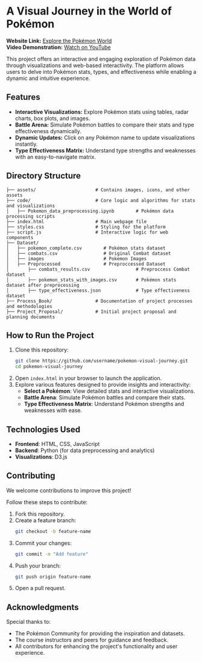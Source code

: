 # **A Visual Journey in the World of Pokémon**

**Website Link:** [Explore the Pokémon World](https://dataviscourse2024.github.io/group-project-visual-journey-in-the-world-of-pokemon/)  
**Video Demonstration:** [Watch on YouTube](https://www.youtube.com/watch?v=x-ZoCTh1Xqc&feature=youtu.be)  

This project offers an interactive and engaging exploration of Pokémon data through visualizations and web-based interactivity. The platform allows users to delve into Pokémon stats, types, and effectiveness while enabling a dynamic and intuitive experience.

## **Features**
- **Interactive Visualizations:** Explore Pokémon stats using tables, radar charts, box plots, and images.
- **Battle Arena:** Simulate Pokémon battles to compare their stats and type effectiveness dynamically.
- **Dynamic Updates:** Click on any Pokémon name to update visualizations instantly.
- **Type Effectiveness Matrix:** Understand type strengths and weaknesses with an easy-to-navigate matrix.

## **Directory Structure**
```
├── assets/                      # Contains images, icons, and other assets
├── code/                        # Core logic and algorithms for stats and visualizations
│   ├── Pokemon_data_preprocessing.ipynb        # Pokémon data processing scripts
├── index.html                   # Main webpage file
├── styles.css                   # Styling for the platform
├── script.js                    # Interactive logic for web components
├── Dataset/
│   ├── pokemon_complete.csv        # Pokémon stats dataset
│   ├── combats.csv                 # Original Combat dataset
│   ├── images                      # Pokemon Images
│   ├── Preprocessed                # Preproccessed Dataset
│       ├── combats_results.csv                 # Preproccess Combat dataset
│       ├── pokemon_stats_with_images.csv       # Pokémon stats dataset after preprocessing
│       ├── type_effectiveness.json             # Type effectiveness dataset
├── Process_Book/                # Documentation of project processes and methodologies
├── Project_Proposal/            # Initial project proposal and planning documents
```

## **How to Run the Project**
1. Clone this repository:
   ```bash
   git clone https://github.com/username/pokemon-visual-journey.git
   cd pokemon-visual-journey
   ```
2. Open `index.html` in your browser to launch the application.
3. Explore various features designed to provide insights and interactivity:
   - **Select a Pokémon**: View detailed stats and interactive visualizations.
   - **Battle Arena**: Simulate Pokémon battles and compare their stats.
   - **Type Effectiveness Matrix**: Understand Pokémon strengths and weaknesses with ease.

## **Technologies Used**
- **Frontend**: HTML, CSS, JavaScript  
- **Backend**: Python (for data preprocessing and analytics)  
- **Visualizations**: D3.js  

## **Contributing**
We welcome contributions to improve this project!

Follow these steps to contribute:
1. Fork this repository.
2. Create a feature branch:
   ```bash
   git checkout -b feature-name
   ```
3. Commit your changes:
   ```bash
   git commit -m "Add feature"
   ```
4. Push your branch:
   ```bash
   git push origin feature-name
   ```
5. Open a pull request.

## **Acknowledgments**
Special thanks to:
- The Pokémon Community for providing the inspiration and datasets.
- The course instructors and peers for guidance and feedback.
- All contributors for enhancing the project's functionality and user experience.